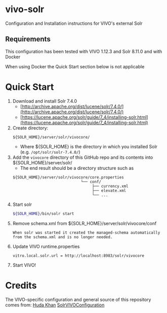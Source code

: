 # vivo-solr
Configuration and Installation instructions for VIVO's external Solr

## Requirements
This configuration has been tested with VIVO 1.12.3 and Solr 8.11.0 and with Docker

When using Docker the Quick Start section below is not applicable

# Quick Start
1. Download and install Solr 7.4.0
   - [http://archive.apache.org/dist/lucene/solr/7.4.0/](http://archive.apache.org/dist/lucene/solr/7.4.0/)
   - [https://lucene.apache.org/solr/guide/7_4/installing-solr.html](https://lucene.apache.org/solr/guide/7_4/installing-solr.html)
1. Create directory:
   ```
   ${SOLR_HOME}/server/solr/vivocore/
   ```
      - Where ${SOLR_HOME} is the directory in which you installed Solr (e.g. `/opt/solr/solr-7.4.0/`)
1. Add the `vivocore` directory of this GitHub repo and its contents into ${SOLR_HOME}/server/solr/
   - The end result should be a directory structure such as
   ```
   ${SOLR_HOME}/server/solr/vivocore/core.properties
                                 └── conf/
                                      ├── currency.xml
                                      ├── elevate.xml
                                      └── ... 
   ```
1. Start solr
   ```bash
   ${SOLR_HOME}/bin/solr start
   ```
1. Remove schema.xml from ${SOLR_HOME}/server/solr/vivocore/conf
   ```
   When solr was started it created the managed-schema automatically from the schema.xml and is no longer needed.
   ```
1. Update VIVO runtime.properties
   ```
   vitro.local.solr.url = http://localhost:8983/solr/vivocore   
   ```
1. Start VIVO!

# Credits
The VIVO-specific configuration and general source of this repository comes from:
[Huda Khan](https://github.com/hudajkhan) [SolrVIVOConfiguration](https://github.com/hudajkhan/SolrVIVOConfiguration)
